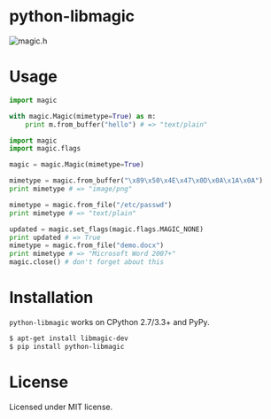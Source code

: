 # python-libmagic

![magic.h](http://i.imgur.com/GbN8szC.jpg)

# Usage

```python
import magic

with magic.Magic(mimetype=True) as m:
    print m.from_buffer("hello") # => "text/plain"
```

```python
import magic
import magic.flags

magic = magic.Magic(mimetype=True)

mimetype = magic.from_buffer("\x89\x50\x4E\x47\x0D\x0A\x1A\x0A")
print mimetype # => "image/png"

mimetype = magic.from_file("/etc/passwd")
print mimetype # => "text/plain"

updated = magic.set_flags(magic.flags.MAGIC_NONE)
print updated # => True
mimetype = magic.from_file("demo.docx")
print mimetype # => "Microsoft Word 2007+"
magic.close() # don't forget about this
```

# Installation

`python-libmagic` works on CPython 2.7/3.3+ and PyPy.

```bash
$ apt-get install libmagic-dev
$ pip install python-libmagic
```

# License

Licensed under MIT license.
